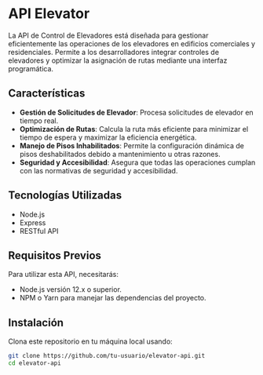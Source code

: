 # API Elevator

La API de Control de Elevadores está diseñada para gestionar eficientemente las operaciones de los elevadores en edificios comerciales y residenciales. Permite a los desarrolladores integrar controles de elevadores y optimizar la asignación de rutas mediante una interfaz programática.

## Características

- **Gestión de Solicitudes de Elevador**: Procesa solicitudes de elevador en tiempo real.
- **Optimización de Rutas**: Calcula la ruta más eficiente para minimizar el tiempo de espera y maximizar la eficiencia energética.
- **Manejo de Pisos Inhabilitados**: Permite la configuración dinámica de pisos deshabilitados debido a mantenimiento u otras razones.
- **Seguridad y Accesibilidad**: Asegura que todas las operaciones cumplan con las normativas de seguridad y accesibilidad.

## Tecnologías Utilizadas

- Node.js
- Express
- RESTful API

## Requisitos Previos

Para utilizar esta API, necesitarás:
- Node.js versión 12.x o superior.
- NPM o Yarn para manejar las dependencias del proyecto.

## Instalación

Clona este repositorio en tu máquina local usando:

```bash
git clone https://github.com/tu-usuario/elevator-api.git
cd elevator-api
